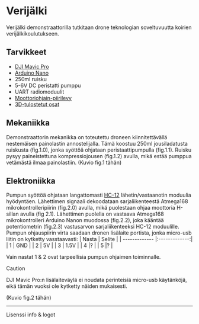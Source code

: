 # Verijälki
Verijälki demonstraattorilla tutkitaan drone teknologian soveltuvuutta koirien verijälkikoulutukseen.

## Tarvikkeet
* [DJI Mavic Pro](https://www.dji.com/fi/support/product/mavic)
* [Arduino Nano](https://store.arduino.cc/products/arduino-nano)
* 250ml ruisku
* 5-6V DC peristatti pumppu
* UART radiomoduulit
* [Moottoriohjain-piirilevy](https://github.com/LaplandUAS/Verijalki/tree/main/pcb)
* [3D-tulostetut osat](https://github.com/LaplandUAS/Verijalki/tree/main/cad)

## Mekaniikka
Demonstraattorin mekanikka on toteutettu droneen kiinnitettävällä nestemäisen painolastin annostelijalla. Tämä koostuu 250ml jousiladatusta ruiskusta (fig.1.0), jonka syöttöä ohjataan peristaattipumpulla (fig.1.1).
Ruisku pysyy paineistettuna kompressiojousen (fig.1.2) avulla, mikä estää pumppua vetämästä ilmaa painolastiin.
(Kuvio fig.1 tähän)

## Elektroniikka
Pumpun syöttöä ohjataan langattomasti [HC-12](https://www.allaboutcircuits.com/projects/understanding-and-implementing-the-hc-12-wireless-transceiver-module/) lähetin/vastaanotin moduulia hyödyntäen.
Lähettimen signaali dekoodataan sarjaliikenteestä Atmega168 mikrokontrolleripiirin (fig.2.0) avulla, mikä puolestaan ohjaa moottoria H-sillan avulla (fig 2.1). Lähettimen puolella on vastaava Atmega168 mikrokontrolleri Arduino Nanon muodossa (fig.2.2), joka
kääntää potentiometrin (fig.2.3) vastusarvon sarjaliikenteeksi HC-12 moduulille. Pumpun ohjauspiirin virta saadaan dronen lisälaite portista, jonka micro-usb liitin on kytketty vasstaavasti:
| Nasta  | Selite |
| ------------- |:-------------:|
| 1      | GND  |
| 2      | 5V   |
| 3      | 1.5V |
| 4      |?     |
| 5      |?     |

Vain nastat 1 & 2 ovat tarpeellisia pumpun ohjaimen toiminnalle.
> [!CAUTION]
> DJI Mavic Pro:n lisälaiteväylä ei noudata perinteisiä micro-usb käytänköjä, eikä tämän vuoksi ole kytketty näiden mukaisesti. 

(Kuvio fig.2 tähän)


-----
Lisenssi info & logot
